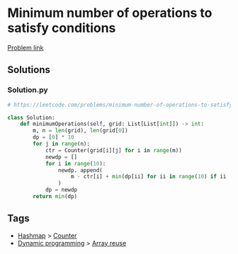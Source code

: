 # Minimum number of operations to satisfy conditions

[Problem link](https://leetcode.com/problems/minimum-number-of-operations-to-satisfy-conditions/)

## Solutions


### Solution.py
```py
# https://leetcode.com/problems/minimum-number-of-operations-to-satisfy-conditions/

class Solution:
    def minimumOperations(self, grid: List[List[int]]) -> int:
        m, n = len(grid), len(grid[0])
        dp = [0] * 10
        for j in range(n):
            ctr = Counter(grid[i][j] for i in range(m))
            newdp = []
            for i in range(10):
                newdp. append(
                    m - ctr[i] + min(dp[ii] for ii in range(10) if ii != i)
                )
            dp = newdp
        return min(dp)
```
## Tags

* [Hashmap](/Collections/hashmap.md#hashmap) > [Counter](/Collections/hashmap.md#counter)
* [Dynamic programming](/Collections/dynamic-programming.md#dynamic-programming) > [Array reuse](/Collections/dynamic-programming.md#array-reuse)
